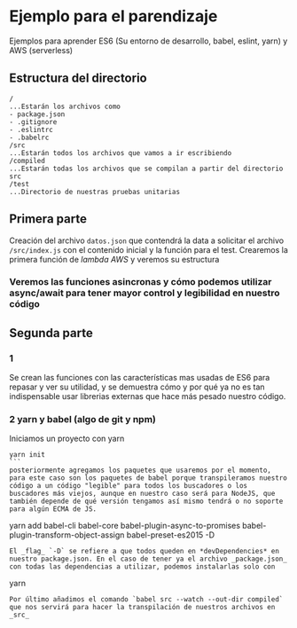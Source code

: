# Ejemplo para el parendizaje
Ejemplos para aprender ES6 (Su entorno de desarrollo, babel, eslint, yarn) y AWS (serverless)

## Estructura del directorio
```
/
...Estarán los archivos como
- package.json
- .gitignore
- .eslintrc
- .babelrc
/src
...Estarán todos los archivos que vamos a ir escribiendo
/compiled
...Estarán todas los archivos que se compilan a partir del directorio src
/test
...Directorio de nuestras pruebas unitarias
```
## Primera parte
Creación del archivo `datos.json` que contendrá la data a solicitar el archivo `/src/index.js` con el contenido inicial y la función para el test.
Crearemos la primera función de *lambda AWS* y veremos su estructura
### Veremos las funciones asincronas y cómo podemos utilizar async/await para tener mayor control y legibilidad en nuestro código

## Segunda parte
### 1
Se crean las funciones con las características mas usadas de ES6 para repasar y ver su utilidad, y se demuestra cómo y por qué ya no es tan indispensable usar librerias externas que hace más pesado nuestro código.
### 2 yarn y babel (algo de git y npm)
Iniciamos un proyecto con yarn 
````
yarn init
```
posteriormente agregamos los paquetes que usaremos por el momento, para este caso son los paquetes de babel porque transpileramos nuestro código a un código "legible" para todos los buscadores o los buscadores más viejos, aunque en nuestro caso será para NodeJS, que también depende de qué versión tengamos así mismo tendrá o no soporte para algún ECMA de JS.
````
yarn add babel-cli babel-core babel-plugin-async-to-promises babel-plugin-transform-object-assign babel-preset-es2015 -D
```
El _flag_ `-D` se refiere a que todos queden en *devDependencies* en nuestro package.json. En el caso de tener ya el archivo _package.json_ con todas las dependencias a utilizar, podemos instalarlas solo con
```
yarn
```
Por último añadimos el comando `babel src --watch --out-dir compiled` que nos servirá para hacer la transpilación de nuestros archivos en _src_